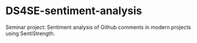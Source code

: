 # DS4SE-sentiment-analysis
Seminar project: Sentiment analysis of Github comments in modern projects using SentiStrength.
